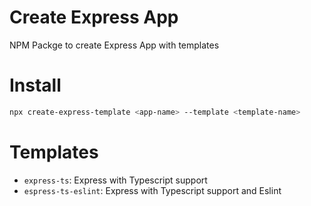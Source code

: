 # Create Express App
NPM Packge to create Express App with templates

# Install

```bash
npx create-express-template <app-name> --template <template-name>
```
# Templates
* `express-ts`: Express with Typescript support
* `espress-ts-eslint`: Express with Typescript support and Eslint
